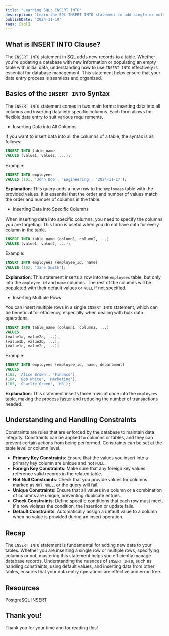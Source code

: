 ```yaml
---
title: "Learning SQL: INSERT INTO"
description: "Learn the SQL INSERT INTO statement to add single or multiple rows to a table, insert into specific columns, and handle constraints for efficient data entry."
publishDate: "2024-11-19"
tags: [sql]
---
```


## What is INSERT INTO Clause?

The `INSERT INTO` statement in SQL adds new records to a table. Whether you're updating a database with new information or populating an empty table with initial data, understanding how to use `INSERT INTO` effectively is essential for database management. This statement helps ensure that your data entry process is seamless and organized.

## **Basics of the `INSERT INTO` Syntax**

The `INSERT INTO` statement comes in two main forms: inserting data into all columns and inserting data into specific columns. Each form allows for flexible data entry to suit various requirements.

- Inserting Data into All Columns

If you want to insert data into all the columns of a table, the syntax is as follows:

```sql
INSERT INTO table_name
VALUES (value1, value2, ...);
```

Example:

```sql
INSERT INTO employees
VALUES (101, 'John Doe', 'Engineering', '2024-11-17');
```

**Explanation**: This query adds a new row to the `employees` table with the provided values. It is essential that the order and number of values match the order and number of columns in the table.

- Inserting Data into Specific Columns

When inserting data into specific columns, you need to specify the columns you are targeting. This form is useful when you do not have data for every column in the table.

```sql
INSERT INTO table_name (column1, column2, ...)
VALUES (value1, value2, ...);
```

Example:

```sql
INSERT INTO employees (employee_id, name)
VALUES (102, 'Jane Smith');
```

**Explanation**: This statement inserts a row into the `employees` table, but only into the `employee_id` and `name` columns. The rest of the columns will be populated with their default values or `NULL` if not specified.

- Inserting Multiple Rows

You can insert multiple rows in a single `INSERT INTO` statement, which can be beneficial for efficiency, especially when dealing with bulk data operations.

```sql
INSERT INTO table_name (column1, column2, ...)
VALUES
(value1a, value2a, ...),
(value1b, value2b, ...),
(value1c, value2c, ...);
```

Example:

```sql
INSERT INTO employees (employee_id, name, department)
VALUES
(103, 'Alice Brown', 'Finance'),
(104, 'Bob White', 'Marketing'),
(105, 'Charlie Green', 'HR');
```

**Explanation**: This statement inserts three rows at once into the `employees` table, making the process faster and reducing the number of transactions needed.

## Understanding and Handling Constraints

Constraints are rules that are enforced by the database to maintain data integrity. Constraints can be applied to columns or tables, and they can prevent certain actions from being performed. Constraints can be set at the table level or column level.

- **Primary Key Constraints**: Ensure that the values you insert into a primary key column are unique and not `NULL`.
- **Foreign Key Constraints**: Make sure that any foreign key values reference valid records in the related table.
- **Not Null Constraints**: Check that you provide values for columns marked as `NOT NULL`, or the query will fail.
- **Unique Constraints**: Ensure that all values in a column or a combination of columns are unique, preventing duplicate entries.
- **Check Constraints**: Define specific conditions that each row must meet. If a row violates the condition, the insertion or update fails.
- **Default Constraints**: Automatically assign a default value to a column when no value is provided during an insert operation.

## Recap

The `INSERT INTO` statement is fundamental for adding new data to your tables. Whether you are inserting a single row or multiple rows, specifying columns or not, mastering this statement helps you efficiently manage database records. Understanding the nuances of `INSERT INTO`, such as handling constraints, using default values, and inserting data from other tables, ensures that your data entry operations are effective and error-free.

## Resources

[PostgreSQL INSERT](https://neon.tech/postgresql/postgresql-tutorial/postgresql-insert)

## Thank you!

Thank you for your time and for reading this!
